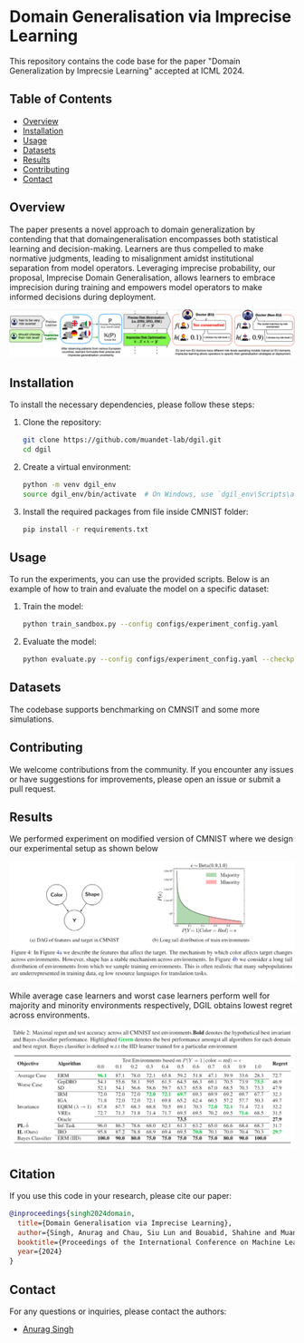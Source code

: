 # Domain Generalisation via Imprecise Learning

This repository contains the code base for the paper "Domain Generalization by Imprecsie Learning" accepted at ICML 2024. 
## Table of Contents
- [Overview](#overview)
- [Installation](#installation)
- [Usage](#usage)
- [Datasets](#datasets)
- [Results](#results)
- [Contributing](#contributing)
- [Contact](#contact)

## Overview

The paper presents a novel approach to domain generalization by contending that that domaingeneralisation encompasses both statistical learning and decision-making. Learners are thus compelled to make normative judgments, leading to misalignment amidst institutional separation from model operators. Leveraging imprecise probability, our proposal, Imprecise Domain Generalisation, allows learners to embrace imprecision during training and empowers model operators to make informed decisions during deployment.

![Overview of DGIL](assets/overview.png)

## Installation
To install the necessary dependencies, please follow these steps:

1. Clone the repository:
    ```bash
    git clone https://github.com/muandet-lab/dgil.git
    cd dgil
    ```

2. Create a virtual environment:
    ```bash
    python -m venv dgil_env
    source dgil_env/bin/activate  # On Windows, use `dgil_env\Scripts\activate`
    ```

3. Install the required packages from file inside CMNIST folder:
    ```bash
    pip install -r requirements.txt
    ```

## Usage
To run the experiments, you can use the provided scripts. Below is an example of how to train and evaluate the model on a specific dataset:

1. Train the model:
    ```bash
    python train_sandbox.py --config configs/experiment_config.yaml
    ```

2. Evaluate the model:
    ```bash
    python evaluate.py --config configs/experiment_config.yaml --checkpoint path/to/checkpoint.pth
    ```

## Datasets
The codebase supports benchmarking on CMNSIT and some more simulations.

## Contributing
We welcome contributions from the community. If you encounter any issues or have suggestions for improvements, please open an issue or submit a pull request.

## Results 
We performed experiment on modified version of CMNIST where we design our experimental setup as shown below

![Overview of DGIL](assets/cmnist_setup.png)

While average case learners and worst case learners perform well for majority and minority environments respectively, DGIL obtains lowest regret across environments. 

![Lowest Regret](assets/cmnsit_table.png)

## Citation
If you use this code in your research, please cite our paper:

```bibtex
@inproceedings{singh2024domain,
  title={Domain Generalisation via Imprecise Learning},
  author={Singh, Anurag and Chau, Siu Lun and Bouabid, Shahine and Muandet, Krikamol},
  booktitle={Proceedings of the International Conference on Machine Learning (ICML)},
  year={2024}
}
```

## Contact
For any questions or inquiries, please contact the authors:
- [Anurag Singh](mailto:singh.anurag@.cispa.de)
